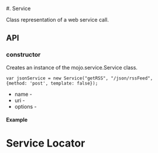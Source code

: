 #. Service

Class representation of a web service call.

## API


### constructor

Creates an instance of the mojo.service.Service class.

<code>var jsonService = new Service("getRSS", "/json/rssFeed", {method: 'post', template: false});</code>


* name - 
* uri - 
* options -

#### Example


# Service Locator



